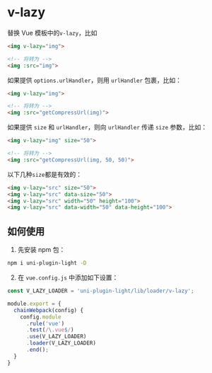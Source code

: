 # v-lazy


替换 Vue 模板中的`v-lazy`，比如

```html
<img v-lazy="img">

<!-- 将转为 -->
<img :src="img">
```

如果提供 `options.urlHandler`，则用 `urlHandler` 包裹，比如：

```html
<img v-lazy="img"> 

<!-- 将转为 -->
<img :src="getCompressUrl(img)">
```

如果提供 `size` 和 `urlHandler`，则向 `urlHandler` 传递 `size` 参数，比如：

```html
<img v-lazy="img" size="50">

<!-- 将转为 -->
<img :src="getCompressUrl(img, 50, 50)">
```


以下几种`size`都是有效的：

```html
<img v-lazy="src" size="50">
<img v-lazy="src" data-size="50">
<img v-lazy="src" width="50" height="100">
<img v-lazy="src" data-width="50" data-height="100">
```


## 如何使用

1. 先安装 npm 包：

```bash
npm i uni-plugin-light -D
```

2. 在 `vue.config.js` 中添加如下设置：

```js
const V_LAZY_LOADER = 'uni-plugin-light/lib/loader/v-lazy';

module.export = {
  chainWebpack(config) {
    config.module
      .rule('vue')
      .test(/\.vue$/)
      .use(V_LAZY_LOADER)
      .loader(V_LAZY_LOADER)
      .end();
  }
}
```
